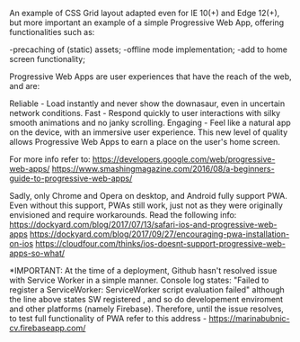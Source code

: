 An example of CSS Grid layout adapted even for IE 10(+) and Edge 12(+), but more important an example of a simple Progressive Web App, 
offering functionalities such as:

-precaching of (static) assets;
-offline mode implementation;
-add to home screen functionality;

Progressive Web Apps are user experiences that have the reach of the web, and are:

Reliable - Load instantly and never show the downasaur, even in uncertain network conditions. Fast - Respond quickly to user interactions with silky smooth animations and no janky scrolling. Engaging - Feel like a natural app on the device, with an immersive user experience. This new level of quality allows Progressive Web Apps to earn a place on the user's home screen.

For more info refer to: https://developers.google.com/web/progressive-web-apps/
https://www.smashingmagazine.com/2016/08/a-beginners-guide-to-progressive-web-apps/

Sadly, only Chrome and Opera on desktop, and Android fully support PWA. Even without this support, PWAs still work, just not as they were 
originally envisioned and require workarounds. 
Read the following info: https://dockyard.com/blog/2017/07/13/safari-ios-and-progressive-web-apps
https://dockyard.com/blog/2017/09/27/encouraging-pwa-installation-on-ios 
https://cloudfour.com/thinks/ios-doesnt-support-progressive-web-apps-so-what/

*IMPORTANT: At the time of a deployment, Github hasn't resolved issue with Service Worker in a simple manner.
Console log states: "Failed to register a ServiceWorker: ServiceWorker script evaluation failed" although the line above states SW registered
, and so do developement enviroment and other platforms (namely Firebase).
Therefore, until the issue resolves, to test full functionality of PWA refer to this address - https://marinabubnic-cv.firebaseapp.com/
